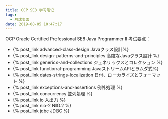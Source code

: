 ```yaml
---
title: OCP SE8 学习笔记
tags:
  - 月球表面
date: 2019-08-05 10:47:17
---
```



OCP Oracle Certified Professional SE8 Java Programmer II 考试要点：

 * {% post_link advanced-class-design  Javaクラス設計%}
 * {% post_link design-patterns-and-principles 高度なJavaクラス設計 %}
 * {% post_link generics-and-collections ジェネリックスとコレクション %}
 * {% post_link functional-programming  JavaストリームAPIとラムダ式%}
 * {% post_link dates-strings-localization 日付、ローカライズとフォーマット %}
 * {% post_link exceptions-and-assertions 例外処理 %}
 * {% post_link concurrency 並列処理 %}
 * {% post_link io 入出力 %}
 * {% post_link nio-2 NIO.2 %}
 * {% post_link jdbc JDBC %}
